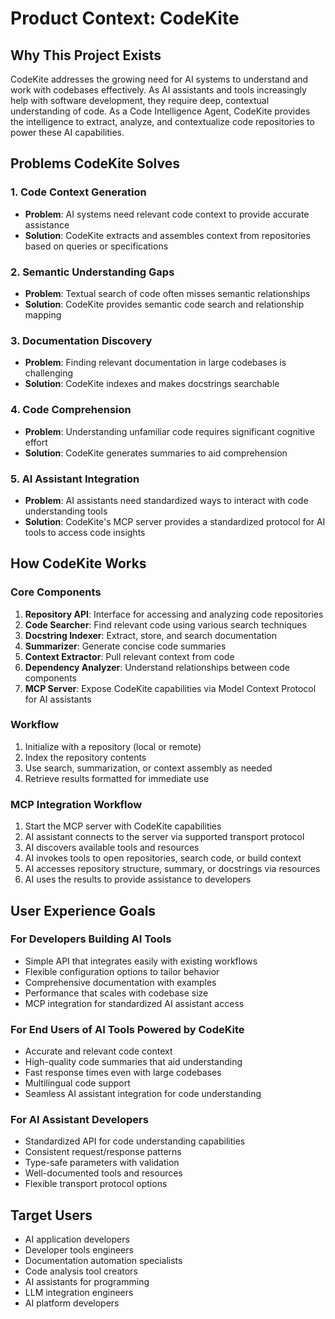# Product Context: CodeKite

## Why This Project Exists

CodeKite addresses the growing need for AI systems to understand and work with codebases effectively. As AI assistants and tools increasingly help with software development, they require deep, contextual understanding of code. As a Code Intelligence Agent, CodeKite provides the intelligence to extract, analyze, and contextualize code repositories to power these AI capabilities.

## Problems CodeKite Solves

### 1. Code Context Generation

- **Problem**: AI systems need relevant code context to provide accurate assistance
- **Solution**: CodeKite extracts and assembles context from repositories based on queries or specifications

### 2. Semantic Understanding Gaps

- **Problem**: Textual search of code often misses semantic relationships
- **Solution**: CodeKite provides semantic code search and relationship mapping

### 3. Documentation Discovery

- **Problem**: Finding relevant documentation in large codebases is challenging
- **Solution**: CodeKite indexes and makes docstrings searchable

### 4. Code Comprehension

- **Problem**: Understanding unfamiliar code requires significant cognitive effort
- **Solution**: CodeKite generates summaries to aid comprehension

### 5. AI Assistant Integration

- **Problem**: AI assistants need standardized ways to interact with code understanding tools
- **Solution**: CodeKite's MCP server provides a standardized protocol for AI tools to access code insights

## How CodeKite Works

### Core Components

1. **Repository API**: Interface for accessing and analyzing code repositories
2. **Code Searcher**: Find relevant code using various search techniques
3. **Docstring Indexer**: Extract, store, and search documentation
4. **Summarizer**: Generate concise code summaries
5. **Context Extractor**: Pull relevant context from code
6. **Dependency Analyzer**: Understand relationships between code components
7. **MCP Server**: Expose CodeKite capabilities via Model Context Protocol for AI assistants

### Workflow

1. Initialize with a repository (local or remote)
2. Index the repository contents
3. Use search, summarization, or context assembly as needed
4. Retrieve results formatted for immediate use

### MCP Integration Workflow

1. Start the MCP server with CodeKite capabilities
2. AI assistant connects to the server via supported transport protocol
3. AI discovers available tools and resources
4. AI invokes tools to open repositories, search code, or build context
5. AI accesses repository structure, summary, or docstrings via resources
6. AI uses the results to provide assistance to developers

## User Experience Goals

### For Developers Building AI Tools

- Simple API that integrates easily with existing workflows
- Flexible configuration options to tailor behavior
- Comprehensive documentation with examples
- Performance that scales with codebase size
- MCP integration for standardized AI assistant access

### For End Users of AI Tools Powered by CodeKite

- Accurate and relevant code context
- High-quality code summaries that aid understanding
- Fast response times even with large codebases
- Multilingual code support
- Seamless AI assistant integration for code understanding

### For AI Assistant Developers

- Standardized API for code understanding capabilities
- Consistent request/response patterns
- Type-safe parameters with validation
- Well-documented tools and resources
- Flexible transport protocol options

## Target Users

- AI application developers
- Developer tools engineers
- Documentation automation specialists
- Code analysis tool creators
- AI assistants for programming
- LLM integration engineers
- AI platform developers
